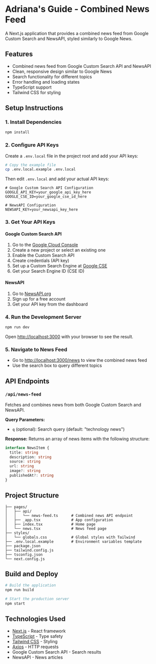 # Adriana's Guide - Combined News Feed

A Next.js application that provides a combined news feed from Google Custom Search and NewsAPI, styled similarly to Google News.

## Features

- Combined news feed from Google Custom Search API and NewsAPI
- Clean, responsive design similar to Google News
- Search functionality for different topics
- Error handling and loading states
- TypeScript support
- Tailwind CSS for styling

## Setup Instructions

### 1. Install Dependencies

```bash
npm install
```

### 2. Configure API Keys

Create a `.env.local` file in the project root and add your API keys:

```bash
# Copy the example file
cp .env.local.example .env.local
```

Then edit `.env.local` and add your actual API keys:

```env
# Google Custom Search API Configuration
GOOGLE_API_KEY=your_google_api_key_here
GOOGLE_CSE_ID=your_google_cse_id_here

# NewsAPI Configuration  
NEWSAPI_KEY=your_newsapi_key_here
```

### 3. Get Your API Keys

#### Google Custom Search API
1. Go to the [Google Cloud Console](https://console.cloud.google.com/)
2. Create a new project or select an existing one
3. Enable the Custom Search API
4. Create credentials (API key)
5. Set up a Custom Search Engine at [Google CSE](https://cse.google.com/)
6. Get your Search Engine ID (CSE ID)

#### NewsAPI
1. Go to [NewsAPI.org](https://newsapi.org/)
2. Sign up for a free account
3. Get your API key from the dashboard

### 4. Run the Development Server

```bash
npm run dev
```

Open [http://localhost:3000](http://localhost:3000) with your browser to see the result.

### 5. Navigate to News Feed

- Go to [http://localhost:3000/news](http://localhost:3000/news) to view the combined news feed
- Use the search box to query different topics

## API Endpoints

### `/api/news-feed`

Fetches and combines news from both Google Custom Search and NewsAPI.

**Query Parameters:**
- `q` (optional): Search query (default: "technology news")

**Response:**
Returns an array of news items with the following structure:
```typescript
interface NewsItem {
  title: string
  description: string
  source: string
  url: string
  image?: string
  publishedAt?: string
}
```

## Project Structure

```
├── pages/
│   ├── api/
│   │   └── news-feed.ts      # Combined news API endpoint
│   ├── _app.tsx              # App configuration
│   ├── index.tsx             # Home page
│   └── news.tsx              # News feed page
├── styles/
│   └── globals.css           # Global styles with Tailwind
├── .env.local.example        # Environment variables template
├── package.json
├── tailwind.config.js
├── tsconfig.json
└── next.config.js
```

## Build and Deploy

```bash
# Build the application
npm run build

# Start the production server
npm start
```

## Technologies Used

- [Next.js](https://nextjs.org/) - React framework
- [TypeScript](https://www.typescriptlang.org/) - Type safety
- [Tailwind CSS](https://tailwindcss.com/) - Styling
- [Axios](https://axios-http.com/) - HTTP requests
- Google Custom Search API - Search results
- NewsAPI - News articles
